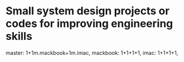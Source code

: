 # Small system design projects or  codes for improving engineering skills
master: 1+1m.mackbook+1m.imac,
mackbook: 1+1+1+1,
imac: 1+1+1+1,

